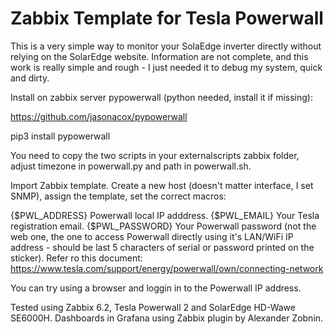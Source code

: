 # Zabbix Template for Tesla Powerwall

This is a very simple way to monitor your SolaEdge inverter directly without relying on the SolarEdge website. Information are not complete, and this work is really simple and rough - I just needed it to debug my system, quick and dirty.


Install on zabbix server pypowerwall (python needed, install it if missing):

https://github.com/jasonacox/pypowerwall

pip3 install pypowerwall

You need to copy the two scripts in your externalscripts zabbix folder, adjust timezone in powerwall.py and path in powerwall.sh.

Import Zabbix template. Create a new host (doesn't matter interface, I set SNMP), assign the template, set the correct macros:

{$PWL_ADDRESS}    Powerwall local IP adddress.
{$PWL_EMAIL}      Your Tesla registration email.
{$PWL_PASSWORD}   Your Powerwall password (not the web one, the one to access Powerwall directly using it's LAN/WiFi IP address - should be last 5 characters of serial or password printed on the sticker). Refer ro this document: https://www.tesla.com/support/energy/powerwall/own/connecting-network

You can try using a browser and loggin in to the Powerwall IP address.

Tested using Zabbix 6.2, Tesla Powerwall 2 and SolarEdge HD-Wawe SE6000H. Dashboards in Grafana using Zabbix plugin by Alexander Zobnin.
